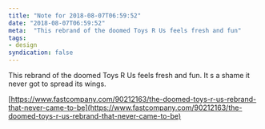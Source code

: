 ```yaml
---
title: "Note for 2018-08-07T06:59:52"
date: "2018-08-07T06:59:52"
meta:  "This rebrand of the doomed Toys R Us feels fresh and fun"
tags:
- design
syndication: false
---
```

This rebrand of the doomed Toys R Us feels fresh and fun. It s a shame it never got to spread its wings.

[https://www.fastcompany.com/90212163/the-doomed-toys-r-us-rebrand-that-never-came-to-be](https://www.fastcompany.com/90212163/the-doomed-toys-r-us-rebrand-that-never-came-to-be)
